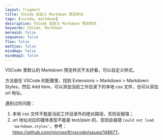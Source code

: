 ```yaml
---
layout: fragment
title: VSCode 自定义 Markdown 预览样式
tags: [vscode, markdown]
description: VSCode 自定义 Markdown 预览样式
keywords: VSCode, Markdown
mermaid: false
sequence: false
flow: false
mathjax: false
mindmap: false
mindmap2: false
---
```


VSCode 里默认的 Markdown 预览样式不太好看，可以自定义样式。

方法是在 VSCode 的配置里，找到 Extensions > Markdown > Markdown: Styles，然后 Add Item，可以添加当前工作目录下的本地 css 文件，也可以添加 url 地址。

遇到过的问题：

1. 本地 css 文件不能是当前工作目录外的绝对路径，否则会报错；
2. url 地址对应的媒体类型不能是 text/plain 的，否则会报错 `Could not load 'markdown.styles'`，参考：<https://github.com/microsoft/vscode/issues/148677>。

